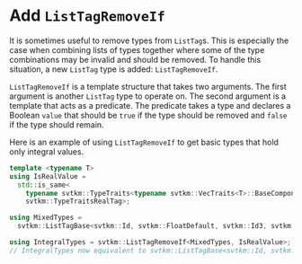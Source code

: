 # Add `ListTagRemoveIf`

It is sometimes useful to remove types from `ListTag`s. This is especially
the case when combining lists of types together where some of the type
combinations may be invalid and should be removed. To handle this
situation, a new `ListTag` type is added: `ListTagRemoveIf`.

`ListTagRemoveIf` is a template structure that takes two arguments. The
first argument is another `ListTag` type to operate on. The second argument
is a template that acts as a predicate. The predicate takes a type and
declares a Boolean `value` that should be `true` if the type should be
removed and `false` if the type should remain.

Here is an example of using `ListTagRemoveIf` to get basic types that hold
only integral values.

``` cpp
template <typename T>
using IsRealValue =
  std::is_same<
    typename svtkm::TypeTraits<typename svtkm::VecTraits<T>::BaseComponentType>::NumericTag,
    svtkm::TypeTraitsRealTag>;

using MixedTypes =
  svtkm::ListTagBase<svtkm::Id, svtkm::FloatDefault, svtkm::Id3, svtkm::Vec3f>;

using IntegralTypes = svtkm::ListTagRemoveIf<MixedTypes, IsRealValue>;
// IntegralTypes now equivalent to svtkm::ListTagBase<svtkm::Id, svtkm::Id3>
```
